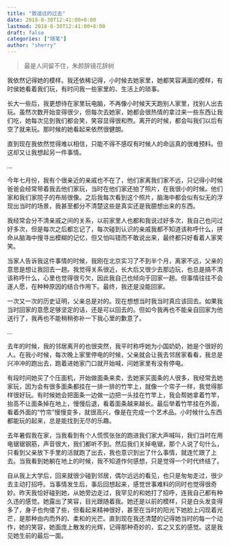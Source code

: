 ```yaml
---
title: "致遥远的过去"
date: 2018-8-30T12:41:00+8:00
lastmod: 2018-8-30T12:41:00+8:00
draft: false
categories: ["随笔"]
author: "sherry"
---
```

> 最是人间留不住，朱颜辞镜花辞树

我依然记得她的模样。我还依稀记得，小时候去她家里，她都笑容满面的模样，有时侯她看着我们玩，有时问我一些家里的、生活上的琐事。

长大一些后，我更想待在家里玩电脑，不再像小时候天天跑别人家里，找别人出去玩。虽然次数开始变得很少，但每次去她家，她都会很热情的拿过来一些东西让我们吃，她每次见到我们都会笑，笑容显得很和煦。离开的时候，都会叫我们以后有空了就来玩。那时候的她看起来依然很健朗。

直到现在我依然觉得难以相信，只能不得不感叹有时候人的命运真的很难预料。但这却又让我想起另一件事情。

<!--more-->

...

今年七月份，我有个很亲近的亲戚也不在了，他们家离我们家不远，只记得小时候爸爸会经常带着我去他们家玩，当时在他们家还拍了照片，在我很小的时候。他们家和我们家院子的布局很像。之后我每次看到这个照片，脑海中都会似有似无的浮现出当时的场景，我甚至都分不清楚这些是真实还是我臆想出来的东西。

我经常会分不清亲戚之间的关系，以前家里人也都和我说过好多次，我自己也问过好多次，但是每次之后都忘记了，每次碰到认识的亲戚我都不知道该称呼什么，拼命从脑海中搜寻出模糊的记忆，但又怕叫错而不敢说出来，最终都只好看着人家笑笑。

当家人告诉我这件事情的时候，我刚在北京实习了不到半个月，离家不远，父亲的意思是想让我回去一趟。我觉得关系很近，长大后又很少去那边玩，也总是搞不清该称呼什么，心里也觉得很亏欠，因此我自己也倾向于回家一趟。但事情往往不会遂人愿，在种种原因的结合作用下。最终，我还是没能回家。

一次又一次的历史证明，父亲总是对的。现在想想当时我当时真应该回去。如果我当时回家的意愿足够坚定的话，还是可以回去的。但如今我再也不能亲自回家为他送行了，我再也不能稍稍弥补一下我心里的歉意了。

...

去年的时候，我的邻居离开的也很突然，我平时称呼她为小国奶奶，她是个很好的人。在我小时候，每次晚上家里停电的时候，父亲就会让我去邻居家看看，我总是兴冲冲的跑出去，跑着进她家门口就开始喊，问她家里有没有停电。

有段时间她买了个压面机，开始做面条来卖，去她家买面条的人很多，我经常去她家玩，因为会有很多面条都挂在一排一排的竹竿上，就像一个帘子一样，我觉得那样很好玩。有时候她会把面条一边做一边把一头挂在竹竿上，我会帮她拿着竹竿，抬高不让面条掉在地上，慢慢后退，看着面条越来越长。最后举着竹竿挂在外面，看着外面的“竹帘”慢慢变多，就很高兴，像是在完成一个艺术品。小时候什么东西都能玩的起来，总是能找到无尽的乐趣。

去年暑假我在家，当我看到有个人慌慌张张的跑进我们家大声喊叫，我们当时在用电锯锯钢筋，声音很大，我们都听不到。然后我们关掉电锯，那个人说了句什么，只看到父亲放下手里的活就跑了出去，我也意识到出了什么事情，就连忙跟了上去。当我看到她躺在地上的时候，我不知道作何感想，只是觉得一个时代终结了。

自从我上大学后，回来就很少碰到邻居，偶尔远远的看见，也只是匆匆走过，很少去主动打招呼。当事情发生后，事后回想起来，感觉世事难料的同时也觉得很奇妙。昨天我恰好碰到她，从她旁边走过，我罕见的和她打了招呼，连我自己都有种久违的感觉。她露出了笑容，目光跟随着我。她还是以前的模样，只是白头发变得多了，身子也佝偻了些，但看起来精神很好，甚至在当时的阳光下她脸上闪现着光芒，是那种由内而外的、柔和的光芒。直到现在我还清楚的记得她当时的每一个动作，她的笑容，她面庞上散发的光辉，记得那种奇妙的，玄之又玄的感觉。这是我见她生前的最后一面。